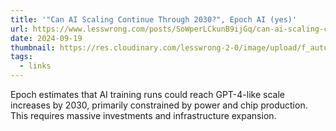 ```yaml
---
title: '"Can AI Scaling Continue Through 2030?", Epoch AI (yes)'
url: https://www.lesswrong.com/posts/SoWperLCkunB9ijGq/can-ai-scaling-continue-through-2030-epoch-ai-yes
date: 2024-09-19
thumbnail: https://res.cloudinary.com/lesswrong-2-0/image/upload/f_auto,q_auto/v1/mirroredImages/SoWperLCkunB9ijGq/e3oghpji5qrrmobnfv0w
tags:
  - links
---
```


Epoch estimates that AI training runs could reach GPT-4-like scale increases by 2030, primarily constrained by power and chip production. This requires massive investments and infrastructure expansion.
